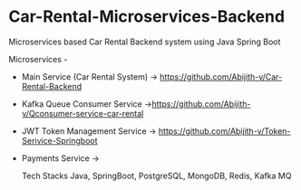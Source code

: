 # Car-Rental-Microservices-Backend
Microservices based Car Rental Backend system using Java Spring Boot

Microservices - 

- Main Service (Car Rental System) -> https://github.com/Abijith-v/Car-Rental-Backend
- Kafka Queue Consumer Service ->https://github.com/Abijith-v/Qconsumer-service-car-rental
- JWT Token Management Service -> https://github.com/Abijith-v/Token-Serivice-Springboot
- Payments Service ->

  Tech Stacks
  Java, SpringBoot, PostgreSQL, MongoDB, Redis, Kafka MQ
  
